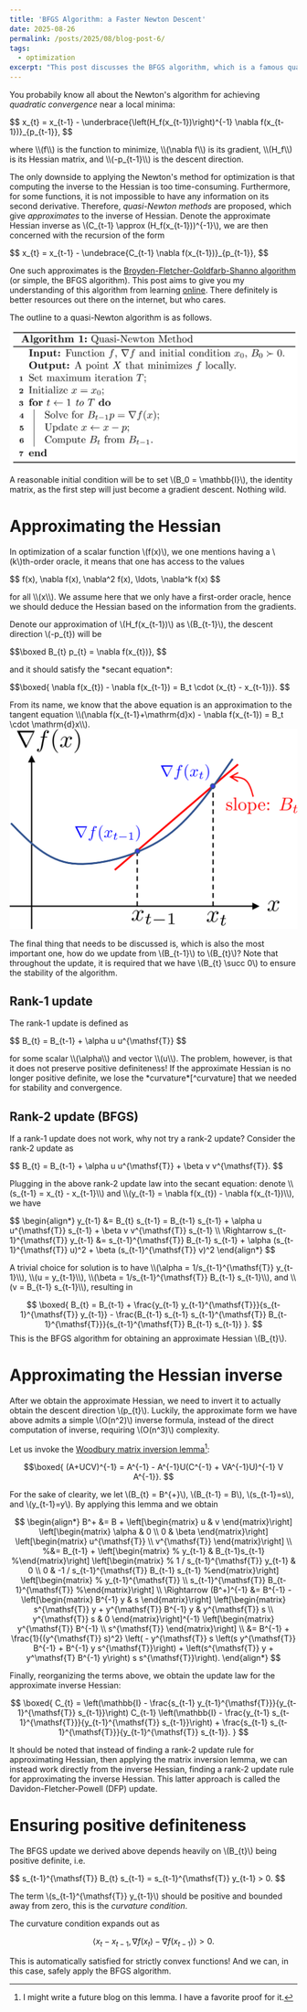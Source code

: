 ```yaml
---
title: 'BFGS Algorithm: a Faster Newton Descent'
date: 2025-08-26
permalink: /posts/2025/08/blog-post-6/
tags:
  - optimization
excerpt: "This post discusses the BFGS algorithm, which is a famous quasi-Newton method for optimization that enjoys superlinear convergence but without the need of calculating the inverse to a Hessian."
---
```


You probabily know all about the Newton's algorithm for achieving *quadratic convergence* near a local minima:
<p>
$$
	x_{t} = x_{t-1} - \underbrace{\left(H_f(x_{t-1})\right)^{-1} \nabla f(x_{t-1})}_{p_{t-1}},
$$
</p>
where \\(f\\) is the function to minimize, \\(\nabla f\\) is its gradient, \\(H_f\\) is its Hessian matrix, and \\(-p_{t-1}\\) is the descent direction.

The only downside to applying the Newton's method for optimization is that computing the inverse to the Hessian is too time-consuming. Furthermore, for some functions, it is not impossible to have any information on its second derivative. Therefore, *quasi-Newton methods* are proposed, which give *approximates* to the inverse of Hessian. Denote the approximate Hessian inverse as \\(C_{t-1} \approx (H_f(x_{t-1}))^{-1}\\), we are then concerned with the recursion of the form
<p>
$$
	x_{t} = x_{t-1} - \undebrace{C_{t-1} \nabla f(x_{t-1})}_{p_{t-1}},
$$
</p>

One such approximates is the [Broyden-Fletcher-Goldfarb-Shanno algorithm](https://en.wikipedia.org/wiki/Broyden%E2%80%93Fletcher%E2%80%93Goldfarb%E2%80%93Shanno_algorithm) (or simple, the BFGS algorithm). This post aims to give you my understanding of this algorithm from learning [online](https://youtu.be/yKf_ZoeoKmc?si=8iONcfuKv4YiLbVK). There definitely is better resources out there on the internet, but who cares.

The outline to a quasi-Newton algorithm is as follows.

<img src='/images/posts/2025-08-26-quasi-Newton.png'>

A reasonable initial condition will be to set \\(B_0 = \mathbb{I}\\), the identity matrix, as the first step will just become a gradient descent. Nothing wild.

# Approximating the Hessian
In optimization of a scalar function \\(f(x)\\), we one mentions having a \\(k\\)th-order oracle, it means that one has access to the values
<p>
$$
f(x), \nabla f(x), \nabla^2 f(x), \ldots, \nabla^k f(x)
$$
</p>
for all \\(x\\). We assume here that we only have a first-order oracle, hence we should deduce the Hessian based on the information from the gradients.

Denote our approximation of \\(H_f(x_{t-1})\\) as \\(B_{t-1}\\), the descent direction \\(-p_{t}) will be
<p>
$$\boxed
	B_{t} p_{t} = \nabla f(x_{t})},
$$
</p>
and it should satisfy the *secant equation*:
<p>
$$\boxed{
	\nabla f(x_{t}) - \nabla f(x_{t-1}) = B_t \cdot (x_{t} - x_{t-1})}.
$$
</p>
From its name, we know that the above equation is an approximation to the tangent equation \\(\nabla f(x_{t-1}+\mathrm{d}x) - \nabla f(x_{t-1}) = B_t \cdot \mathrm{d}x\\).

<img src='/images/posts/2025-08-26-secant-equation.png'>

The final thing that needs to be discussed is, which is also the most important one, how do we update from \\(B_{t-1}\\) to \\(B_{t}\\)? Note that throughout the update, it is required that we have \\(B_{t} \succ 0\\) to ensure the stability of the algorithm.

## Rank-1 update
The rank-1 update is defined as
<p>
$$
	B_{t} = B_{t-1} + \alpha u u^{\mathsf{T}}
$$
</p>
for some scalar \\(\alpha\\) and vector \\(u\\). The problem, however, is that it does not preserve positive definiteness! If the approximate Hessian is no longer positive definite, we lose the *curvature*[^curvature] that we needed for stability and convergence.

[^curvature]: The curvature of a surface is related to its second derivative.

## Rank-2 update (BFGS)
If a rank-1 update does not work, why not try a rank-2 update? Consider the rank-2 update as
<p>
$$
	B_{t} = B_{t-1} + \alpha u u^{\mathsf{T}} + \beta v v^{\mathsf{T}}.
$$
</p>
Plugging in the above rank-2 update law into the secant equation: denote \\(s_{t-1} = x_{t} - x_{t-1}\\) and \\(y_{t-1} = \nabla f(x_{t}) - \nabla f(x_{t-1})\\), we have
<p>
$$
\begin{align*}
	y_{t-1} &= B_{t} s_{t-1} = B_{t-1} s_{t-1} + \alpha u u^{\mathsf{T}} s_{t-1} + \beta v v^{\mathsf{T}} s_{t-1} \\
	\Rightarrow s_{t-1}^{\mathsf{T}} y_{t-1} &= s_{t-1}^{\mathsf{T}} B_{t-1} s_{t-1} + \alpha (s_{t-1}^{\mathsf{T}} u)^2 + \beta (s_{t-1}^{\mathsf{T}} v)^2
\end{align*}
$$
</p>
A trivial choice for solution is to have \\(\alpha = 1/s_{t-1}^{\mathsf{T}} y_{t-1}\\), \\(u = y_{t-1}\\), \\(\beta = 1/s_{t-1}^{\mathsf{T}} B_{t-1} s_{t-1}\\), and \\(v = B_{t-1} s_{t-1}\\), resulting in
<p>

$$ \boxed{
B_{t} = B_{t-1} + \frac{y_{t-1} y_{t-1}^{\mathsf{T}}}{s_{t-1}^{\mathsf{T}} y_{t-1}} - \frac{B_{t-1} s_{t-1} s_{t-1}^{\mathsf{T}} B_{t-1}^{\mathsf{T}}}{s_{t-1}^{\mathsf{T}} B_{t-1} s_{t-1}} }.
$$
This is the BFGS algorithm for obtaining an approximate Hessian \\(B_{t}\\).

# Approximating the Hessian inverse
After we obtain the approximate Hessian, we need to invert it to actually obtain the descent direction \\(p_{t}\\). Luckily, the approximate form we have above admits a simple \\(O(n^2)\\) inverse formula, instead of the direct computation of inverse, requiring \\(O(n^3)\\) complexity.

Let us invoke the [Woodbury matrix inversion lemma](https://en.wikipedia.org/wiki/Woodbury_matrix_identity#Direct_proof)[^matinv]:

[^matinv]: I might write a future blog on this lemma. I have a favorite proof for it.

<p>

$$\boxed{
(A+UCV)^{-1} = A^{-1} - A^{-1}U(C^{-1} + VA^{-1}U)^{-1} V A^{-1}}.
$$
</p>

For the sake of clearity, we let \\(B_{t} = B^{+}\\), \\(B_{t-1} = B\\), \\(s_{t-1}=s\\), and \\(y_{t-1}=y\\). By applying this lemma and we obtain
<p>

$$
\begin{align*}
	B^+ &= B + \left[\begin{matrix}
		u & v
	\end{matrix}\right] \left[\begin{matrix}
		\alpha & 0 \\ 0 & \beta
	\end{matrix}\right] \left[\begin{matrix}
		u^{\mathsf{T}} \\ v^{\mathsf{T}}
	\end{matrix}\right] \\
	%&= B_{t-1} + \left[\begin{matrix}
	%	y_{t-1} & B_{t-1}s_{t-1}
	%\end{matrix}\right] \left[\begin{matrix}
	%	1 / s_{t-1}^{\mathsf{T}} y_{t-1} & 0 \\ 0 & -1 / s_{t-1}^{\mathsf{T}} B_{t-1} s_{t-1}
	%end{matrix}\right] \left[\begin{matrix}
	%	y_{t-1}^{\mathsf{T}} \\ s_{t-1}^{\mathsf{T}} B_{t-1}^{\mathsf{T}}
	%\end{matrix}\right] \\
	\Rightarrow (B^+)^{-1} &= B^{-1} - \left[\begin{matrix}
		B^{-1} y & s
	\end{matrix}\right] \left[\begin{matrix}
		s^{\mathsf{T}} y + y^{\mathsf{T}} B^{-1} y & y^{\mathsf{T}} s \\ y^{\mathsf{T}} s & 0
	\end{matrix}\right]^{-1} \left[\begin{matrix}
		y^{\mathsf{T}} B^{-1} \\ s^{\mathsf{T}}
	\end{matrix}\right] \\
	&= B^{-1} + \frac{1}{(y^{\mathsf{T}} s)^2} \left( - y^{\mathsf{T}} s \left(s y^{\mathsf{T}} B^{-1} + B^{-1} y s^{\mathsf{T}}\right) + \left(s^{\mathsf{T}} y + y^\mathsf{T} B^{-1} y\right) s s^{\mathsf{T}}\right).
\end{align*}
$$
</p>


Finally, reorganizing the terms above, we obtain the update law for the approximate inverse Hessian:
<p>

$$
\boxed{
	C_{t} = \left(\mathbb{I} - \frac{s_{t-1} y_{t-1}^{\mathsf{T}}}{y_{t-1}^{\mathsf{T}} s_{t-1}}\right) C_{t-1} \left(\mathbb{I} - \frac{y_{t-1} s_{t-1}^{\mathsf{T}}}{y_{t-1}^{\mathsf{T}} s_{t-1}}\right) + \frac{s_{t-1} s_{t-1}^{\mathsf{T}}}{y_{t-1}^{\mathsf{T}} s_{t-1}}.
}
$$
</p>

It should be noted that instead of finding a rank-2 update rule for approximating Hessian, then applying the matrix inversion lemma, we can instead work directly from the inverse Hessian, finding a rank-2 update rule for approximating the inverse Hessian. This latter approach is called the Davidon-Fletcher-Powell (DFP) update.

# Ensuring positive definiteness
The BFGS update we derived above depends heavily on \\(B_{t}\\) being positive definite, i.e.
<p>
$$
	s_{t-1}^{\mathsf{T}} B_{t} s_{t-1} = s_{t-1}^{\mathsf{T}} y_{t-1} > 0.
$$
</p>

The term \\(s_{t-1}^{\mathsf{T}} y_{t-1}\\) should be positive and bounded away from zero, this is the *curvature condition*.

The curvature condition expands out as
<p>

$$
	\langle x_{t} - x_{t-1}, \nabla f(x_{t}) - \nabla f(x_{t-1}) \rangle > 0.
$$
</p>
This is automatically satisfied for strictly convex functions! And we can, in this case, safely apply the BFGS algorithm.